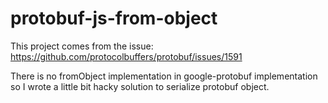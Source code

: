 # protobuf-js-from-object

This project comes from the issue: https://github.com/protocolbuffers/protobuf/issues/1591

There is no fromObject implementation in google-protobuf implementation so I wrote a little bit hacky solution to serialize protobuf object.
